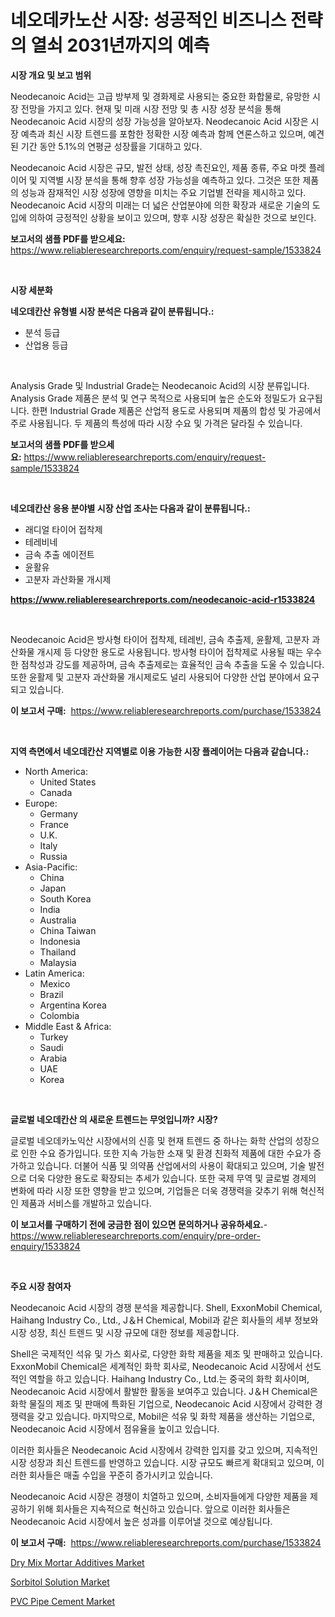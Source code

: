 <p><h1>네오데카노산 시장: 성공적인 비즈니스 전략의 열쇠 2031년까지의 예측</h1></p><p><strong>시장 개요 및 보고 범위</strong></p>
<p><p>Neodecanoic Acid는 고급 방부제 및 경화제로 사용되는 중요한 화합물로, 유망한 시장 전망을 가지고 있다. 현재 및 미래 시장 전망 및 총 시장 성장 분석을 통해 Neodecanoic Acid 시장의 성장 가능성을 알아보자. Neodecanoic Acid 시장은 시장 예측과 최신 시장 트렌드를 포함한 정확한 시장 예측과 함께 연론스하고 있으며, 예견된 기간 동안 5.1%의 연평균 성장률을 기대하고 있다.</p><p>Neodecanoic Acid 시장은 규모, 발전 상태, 성장 촉진요인, 제품 종류, 주요 마켓 플레이어 및 지역별 시장 분석을 통해 향후 성장 가능성을 예측하고 있다. 그것은 또한 제품의 성능과 잠재적인 시장 성장에 영향을 미치는 주요 기업별 전략을 제시하고 있다. Neodecanoic Acid 시장의 미래는 더 넓은 산업분야에 의한 확장과 새로운 기술의 도입에 의하여 긍정적인 상황을 보이고 있으며, 향후 시장 성장은 확실한 것으로 보인다.</p></p>
<p><strong>보고서의 샘플 PDF를 받으세요:</strong> <a href="https://www.reliableresearchreports.com/enquiry/request-sample/1533824">https://www.reliableresearchreports.com/enquiry/request-sample/1533824</a></p>
<p>&nbsp;</p>
<p><strong>시장 세분화</strong></p>
<p><strong>네오데칸산 유형별 시장 분석은 다음과 같이 분류됩니다.:</strong></p>
<p><ul><li>분석 등급</li><li>산업용 등급</li></ul></p>
<p>&nbsp;</p>
<p><p>Analysis Grade 및 Industrial Grade는 Neodecanoic Acid의 시장 분류입니다. Analysis Grade 제품은 분석 및 연구 목적으로 사용되며 높은 순도와 정밀도가 요구됩니다. 한편 Industrial Grade 제품은 산업적 용도로 사용되며 제품의 합성 및 가공에서 주로 사용됩니다. 두 제품의 특성에 따라 시장 수요 및 가격은 달라질 수 있습니다.</p></p>
<p><strong>보고서의 샘플 PDF를 받으세요:</strong>&nbsp;<a href="https://www.reliableresearchreports.com/enquiry/request-sample/1533824">https://www.reliableresearchreports.com/enquiry/request-sample/1533824</a></p>
<p>&nbsp;</p>
<p><strong> 네오데칸산 응용 분야별 시장 산업 조사는 다음과 같이 분류됩니다.:</strong></p>
<p><ul><li>래디얼 타이어 접착제</li><li>테레비네</li><li>금속 추출 에이전트</li><li>윤활유</li><li>고분자 과산화물 개시제</li></ul></p>
<p><strong><a href="https://www.reliableresearchreports.com/neodecanoic-acid-r1533824">https://www.reliableresearchreports.com/neodecanoic-acid-r1533824</a></strong></p>
<p>&nbsp;</p>
<p><p>Neodecanoic Acid은 방사형 타이어 접착제, 테레빈, 금속 추출제, 윤활제, 고분자 과산화물 개시제 등 다양한 용도로 사용됩니다. 방사형 타이어 접착제로 사용될 때는 우수한 점착성과 강도를 제공하며, 금속 추출제로는 효율적인 금속 추출을 도울 수 있습니다. 또한 윤활제 및 고분자 과산화물 개시제로도 널리 사용되어 다양한 산업 분야에서 요구되고 있습니다.</p></p>
<p><strong>이 보고서 구매:</strong>&nbsp; <a href="https://www.reliableresearchreports.com/purchase/1533824">https://www.reliableresearchreports.com/purchase/1533824</a></p>
<p>&nbsp;</p>
<p><strong>지역 측면에서 네오데칸산 지역별로 이용 가능한 시장 플레이어는 다음과 같습니다.:</strong></p>
<p><ul>
    <li>
        North America:
        <ul>
            <li>United States</li>
            <li>Canada</li>
        </ul>
    </li>
    <li>
        Europe:
        <ul>
            <li>Germany</li>
            <li>France</li>
            <li>U.K.</li>
            <li>Italy</li>
            <li>Russia</li>
        </ul>
    </li>
    <li>
        Asia-Pacific:
        <ul>
            <li>China</li>
            <li>Japan</li>
            <li>South Korea</li>
            <li>India</li>
            <li>Australia</li>
            <li>China Taiwan</li>
            <li>Indonesia</li>
            <li>Thailand</li>
            <li>Malaysia</li>
        </ul>
    </li>
    <li>
        Latin America:
        <ul>
            <li>Mexico</li>
            <li>Brazil</li>
            <li>Argentina Korea</li>
            <li>Colombia</li>
        </ul>
    </li>
    <li>
        Middle East & Africa:
        <ul>
            <li>Turkey</li>
            <li>Saudi</li>
            <li>Arabia</li>
            <li>UAE</li>
            <li>Korea</li>
        </ul>
    </li>
    </ul></p>
<p>&nbsp;</p>
<p><strong>글로벌 네오데칸산 의 새로운 트렌드는 무엇입니까? 시장?</strong></p>
<p><p>글로벌 네오데카노익산 시장에서의 신흥 및 현재 트렌드 중 하나는 화학 산업의 성장으로 인한 수요 증가입니다. 또한 지속 가능한 소재 및 환경 친화적 제품에 대한 수요가 증가하고 있습니다. 더불어 식품 및 의약품 산업에서의 사용이 확대되고 있으며, 기술 발전으로 더욱 다양한 용도로 확장되는 추세가 있습니다. 또한 국제 무역 및 글로벌 경제의 변화에 따라 시장 또한 영향을 받고 있으며, 기업들은 더욱 경쟁력을 갖추기 위해 혁신적인 제품과 서비스를 개발하고 있습니다.</p></p>
<p><strong>이 보고서를 구매하기 전에 궁금한 점이 있으면 문의하거나 공유하세요.</strong>- <a href="https://www.reliableresearchreports.com/enquiry/pre-order-enquiry/1533824">https://www.reliableresearchreports.com/enquiry/pre-order-enquiry/1533824</a></p>
<p>&nbsp;</p>
<p><strong>주요 시장 참여자</strong></p>
<p><p>Neodecanoic Acid 시장의 경쟁 분석을 제공합니다. Shell, ExxonMobil Chemical, Haihang Industry Co., Ltd., J＆H Chemical, Mobil과 같은 회사들의 세부 정보와 시장 성장, 최신 트렌드 및 시장 규모에 대한 정보를 제공합니다.</p><p>Shell은 국제적인 석유 및 가스 회사로, 다양한 화학 제품을 제조 및 판매하고 있습니다. ExxonMobil Chemical은 세계적인 화학 회사로, Neodecanoic Acid 시장에서 선도적인 역할을 하고 있습니다. Haihang Industry Co., Ltd.는 중국의 화학 회사이며, Neodecanoic Acid 시장에서 활발한 활동을 보여주고 있습니다. J＆H Chemical은 화학 물질의 제조 및 판매에 특화된 기업으로, Neodecanoic Acid 시장에서 강력한 경쟁력을 갖고 있습니다. 마지막으로, Mobil은 석유 및 화학 제품을 생산하는 기업으로, Neodecanoic Acid 시장에서 점유율을 높이고 있습니다.</p><p>이러한 회사들은 Neodecanoic Acid 시장에서 강력한 입지를 갖고 있으며, 지속적인 시장 성장과 최신 트렌드를 반영하고 있습니다. 시장 규모도 빠르게 확대되고 있으며, 이러한 회사들은 매출 수입을 꾸준히 증가시키고 있습니다.</p><p>Neodecanoic Acid 시장은 경쟁이 치열하고 있으며, 소비자들에게 다양한 제품을 제공하기 위해 회사들은 지속적으로 혁신하고 있습니다. 앞으로 이러한 회사들은 Neodecanoic Acid 시장에서 높은 성과를 이루어낼 것으로 예상됩니다.</p></p>
<p><strong>이 보고서 구매:</strong>&nbsp;&nbsp;<a href="https://www.reliableresearchreports.com/purchase/1533824">https://www.reliableresearchreports.com/purchase/1533824</a></p>
<p><p><a href="https://summer-dogwood-3e9.notion.site/Dry-Mix-Mortar-Additives-Market-with-the-goal-of-estimating-the-market-size-and-future-growth-potent-8aa2313052654dbc88b902c278b406f8">Dry Mix Mortar Additives Market</a></p><p><a href="https://forested-sushi-9b0.notion.site/Sorbitol-Solution-Market-Share-Market-New-Trends-Analysis-Report-By-Type-By-Application-By-End-u-03e4c695c2644f239cbc2466e27c225f">Sorbitol Solution Market</a></p><p><a href="https://lydian-appliance-61d.notion.site/Insights-into-PVC-Pipe-Cement-Market-Size-Analysing-Market-Share-Trends-and-Growth-from-2024-to-2-41b2c1d83b984cb5ac50471a6a2a7440">PVC Pipe Cement Market</a></p></p>